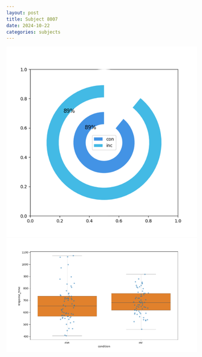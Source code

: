 ```yaml
---
layout: post
title: Subject 8007
date: 2024-10-22
categories: subjects
---
```


![](data/8007/run-21/8007_accuracy_by_condition.png)
![](data/8007/run-21/8007_rt.png)
